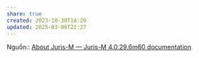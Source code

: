 ```yaml
---
share: true
created: 2023-10-30T14:29
updated: 2025-03-06T22:27
---
```

Nguồn:: [About Juris-M — Juris-M 4.0.29.6m60 documentation](https://juris-m.readthedocs.io/en/latest/introduction.html)